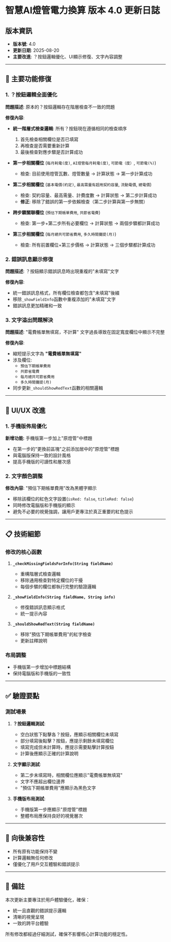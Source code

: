 # 智慧AI燈管電力換算 版本 4.0 更新日誌

## 版本資訊
- **版本號**: 4.0
- **更新日期**: 2025-08-20
- **主要改進**: ？按鈕邏輯優化、UI顯示修復、文字內容調整

---

## 🔧 主要功能修復

### 1. ？按鈕邏輯全面優化
**問題描述**: 原本的？按鈕邏輯存在階層檢查不一致的問題

**修復內容**:
- **統一階層式檢查邏輯**: 所有？按鈕現在遵循相同的檢查順序
  1. 首先檢查相關欄位是否已填寫
  2. 再檢查是否需要重新計算
  3. 最後檢查對應步驟是否計算成功

- **第一步相關欄位** (`每月耗電(度)`, `AI燈管每月耗電(度)`, `可節電（度）`, `可節電(%)`)
  - 檢查: 目前使用燈管瓦數、燈管數量 → 計算狀態 → 第一步計算成功

- **第二步相關欄位** (`基本電價(約定)`, `最高需量有超用契約容量`, `流動電價`, `總電價`)
  - 檢查: 契約容量、最高需量、計費度數 → 計算狀態 → 第二步計算成功
  - **修正**: 移除了錯誤的第一步依賴檢查（第二步計算與第一步無關）

- **跨步驟關聯欄位** (`預估下期帳單費用`, `共節省電費`)
  - 檢查: 第一步+第二步所有必要欄位 → 計算狀態 → 兩個步驟都計算成功

- **第三步相關欄位** (`每月總共可節省費用`, `多久時間攤提(月)`)
  - 檢查: 所有前置欄位+第三步價格 → 計算狀態 → 三個步驟都計算成功

### 2. 錯誤訊息顯示修復
**問題描述**: ？按鈕顯示錯誤訊息時出現重複的"未填寫"文字

**修復內容**:
- 統一錯誤訊息格式，所有欄位檢查都包含"未填寫"後綴
- 移除`_showFieldInfo`函數中重複添加的"未填寫"文字
- 錯誤訊息更加精確和一致

### 3. 文字溢出問題解決
**問題描述**: "電費帳單無填寫，不計算" 文字過長導致在固定寬度欄位中顯示不完整

**修復內容**:
- 縮短提示文字為 **"電費帳單無填寫"**
- 涉及欄位:
  - `預估下期帳單費用`
  - `共節省電費` 
  - `每月總共可節省費用`
  - `多久時間攤提(月)`
- 同步更新`_shouldShowRedText`函數的相關邏輯

---

## 🎨 UI/UX 改進

### 1. 手機版佈局優化
**新增功能**: 手機版第一步加上"原燈管"中標題
- 在第一步的"更換前區塊"之前添加居中的"原燈管"標題
- 與電腦版保持一致的設計風格
- 提高手機版的可讀性和層次感

### 2. 文字顏色調整
**修改內容**: "預估下期帳單費用"改為黑體字顯示
- 移除該欄位的紅色文字設置(`isRed: false`, `titleRed: false`)
- 同時修改電腦版和手機版的顯示
- 避免不必要的視覺強調，讓用戶更專注於真正重要的紅色提示

---

## 📋 技術細節

### 修改的核心函數
1. **`_checkMissingFieldsForInfo(String fieldName)`**
   - 重構階層式檢查邏輯
   - 移除通用檢查對特定欄位的干擾
   - 每個步驟的欄位都執行完整的驗證邏輯

2. **`_showFieldInfo(String fieldName, String info)`**
   - 修復錯誤訊息顯示格式
   - 統一提示內容

3. **`_shouldShowRedText(String fieldName)`**
   - 移除"預估下期帳單費用"的紅字檢查
   - 更新註釋說明

### 布局調整
- 手機版第一步增加中標題結構
- 保持電腦版和手機版的一致性

---

## ✅ 驗證要點

### 測試場景
1. **？按鈕邏輯測試**:
   - 空白狀態下點擊各？按鈕，應顯示相關欄位未填寫
   - 部分填寫後點擊？按鈕，應提示剩餘未填寫欄位
   - 填寫完成但未計算時，應提示需要點擊計算按鈕
   - 計算後應顯示正確的計算說明

2. **文字顯示測試**:
   - 第二步未填寫時，相關欄位應顯示"電費帳單無填寫"
   - 文字不應超出欄位邊界
   - "預估下期帳單費用"應顯示為黑色文字

3. **手機版布局測試**:
   - 手機版第一步應顯示"原燈管"標題
   - 整體布局應保持良好的視覺層次

---

## 🔄 向後兼容性

- 所有原有功能保持不變
- 計算邏輯無任何修改
- 僅優化了用戶交互體驗和錯誤提示

---

## 📝 備註

本次更新主要專注於用戶體驗優化，確保：
- 統一且直觀的錯誤提示邏輯
- 清晰的視覺呈現
- 一致的跨平台體驗

所有修改都經過仔細測試，確保不影響核心計算功能的穩定性。